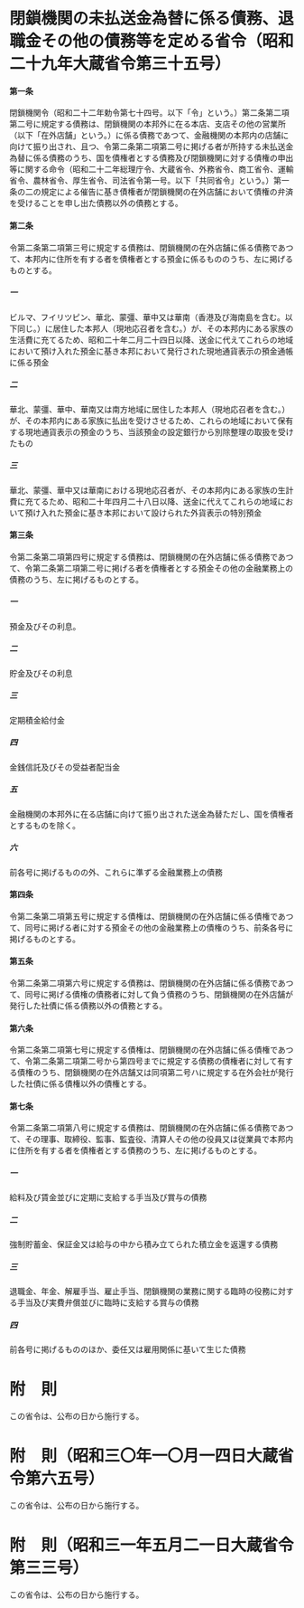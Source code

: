# 閉鎖機関の未払送金為替に係る債務、退職金その他の債務等を定める省令（昭和二十九年大蔵省令第三十五号）
#### 第一条
閉鎖機関令（昭和二十二年勅令第七十四号。以下「令」という。）第二条第二項第二号に規定する債務は、閉鎖機関の本邦外に在る本店、支店その他の営業所（以下「在外店舗」という。）に係る債務であつて、金融機関の本邦内の店舗に向けて振り出され、且つ、令第二条第二項第二号に掲げる者が所持する未払送金為替に係る債務のうち、国を債権者とする債務及び閉鎖機関に対する債権の申出等に関する命令（昭和二十二年総理庁令、大蔵省令、外務省令、商工省令、運輸省令、農林省令、厚生省令、司法省令第一号。以下「共同省令」という。）第一条の二の規定による催告に基き債権者が閉鎖機関の在外店舗において債権の弁済を受けることを申し出た債務以外の債務とする。
#### 第二条
令第二条第二項第三号に規定する債務は、閉鎖機関の在外店舗に係る債務であつて、本邦内に住所を有する者を債権者とする預金に係るもののうち、左に掲げるものとする。
##### 一
ビルマ、フイリツピン、華北、蒙彊、華中又は華南（香港及び海南島を含む。以下同じ。）に居住した本邦人（現地応召者を含む。）が、その本邦内にある家族の生活費に充てるため、昭和二十年二月二十四日以降、送金に代えてこれらの地域において預け入れた預金に基き本邦において発行された現地通貨表示の預金通帳に係る預金
##### 二
華北、蒙彊、華中、華南又は南方地域に居住した本邦人（現地応召者を含む。）が、その本邦内にある家族に払出を受けさせるため、これらの地域において保有する現地通貨表示の預金のうち、当該預金の設定銀行から別除整理の取扱を受けたもの
##### 三
華北、蒙彊、華中又は華南における現地応召者が、その本邦内にある家族の生計費に充てるため、昭和二十年四月二十八日以降、送金に代えてこれらの地域において預け入れた預金に基き本邦において設けられた外貨表示の特別預金
#### 第三条
令第二条第二項第四号に規定する債務は、閉鎖機関の在外店舗に係る債務であつて、令第二条第二項第二号に掲げる者を債権者とする預金その他の金融業務上の債務のうち、左に掲げるものとする。
##### 一
預金及びその利息。
##### 二
貯金及びその利息
##### 三
定期積金給付金
##### 四
金銭信託及びその受益者配当金
##### 五
金融機関の本邦外に在る店舗に向けて振り出された送金為替ただし、国を債権者とするものを除く。
##### 六
前各号に掲げるものの外、これらに準ずる金融業務上の債務
#### 第四条
令第二条第二項第五号に規定する債権は、閉鎖機関の在外店舗に係る債権であつて、同号に掲げる者に対する預金その他の金融業務上の債権のうち、前条各号に掲げるものとする。
#### 第五条
令第二条第二項第六号に規定する債務は、閉鎖機関の在外店舗に係る債務であつて、同号に掲げる債権の債務者に対して負う債務のうち、閉鎖機関の在外店舗が発行した社債に係る債務以外の債務とする。
#### 第六条
令第二条第二項第七号に規定する債権は、閉鎖機関の在外店舗に係る債権であつて、令第二条第二項第二号から第四号までに規定する債務の債権者に対して有する債権のうち、閉鎖機関の在外店舗又は同項第二号ハに規定する在外会社が発行した社債に係る債権以外の債権とする。
#### 第七条
令第二条第二項第八号に規定する債務は、閉鎖機関の在外店舗に係る債務であつて、その理事、取締役、監事、監査役、清算人その他の役員又は従業員で本邦内に住所を有する者を債権者とする債務のうち、左に掲げるものとする。
##### 一
給料及び賃金並びに定期に支給する手当及び賞与の債務
##### 二
強制貯蓄金、保証金又は給与の中から積み立てられた積立金を返還する債務
##### 三
退職金、年金、解雇手当、雇止手当、閉鎖機関の業務に関する臨時の役務に対する手当及び実費弁償並びに臨時に支給する賞与の債務
##### 四
前各号に掲げるもののほか、委任又は雇用関係に基いて生じた債務
# 附　則
この省令は、公布の日から施行する。
# 附　則（昭和三〇年一〇月一四日大蔵省令第六五号）
この省令は、公布の日から施行する。
# 附　則（昭和三一年五月二一日大蔵省令第三三号）
この省令は、公布の日から施行する。
